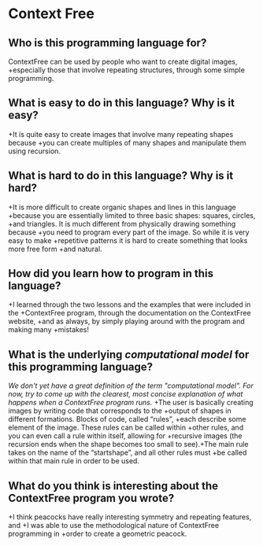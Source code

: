 # Context Free

##  Who is this programming language for?
ContextFree can be used by people who want to create digital images, +especially those that involve repeating structures, through some simple programming.

## What is easy to do in this language? Why is it easy?
+It is quite easy to create images that involve many repeating shapes because +you can create multiples of many shapes and manipulate them using recursion.

## What is hard to do in this language? Why is it hard?
+It is more difficult to create organic shapes and lines in this language +because you are essentially limited to three basic shapes: squares, circles, +and triangles. It is much different from physically drawing something because +you need to program every part of the image. So while it is very easy to make +repetitive patterns it is hard to create something that looks more free form +and natural.

## How did you learn how to program in this language?
+I learned through the two lessons and the examples that were included in the +ContextFree program, through the documentation on the ContextFree website, +and as always, by simply playing around with the program and making many +mistakes!

## What is the underlying _computational model_ for this programming language? 
_We don't yet have a great definition of the term "computational model". 
For now, try to come up with the clearest, most concise explanation of what 
happens when a ContextFree program runs._
+The user is basically creating images by writing code that corresponds to the +output of shapes in different formations. Blocks of code, called “rules”, +each describe some element of the image. These rules can be called within +other rules, and you can even call a rule within itself, allowing for +recursive images (the recursion ends when the shape becomes too small to see).+The main rule takes on the name of the “startshape”, and all other rules must +be called within that main rule in order to be used.

## What do you think is interesting about the ContextFree program you wrote?
+I think peacocks have really interesting symmetry and repeating features, and +I was able to use the methodological nature of ContextFree programming in +order to create a geometric peacock. 
